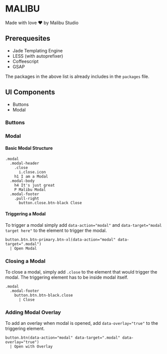 # MALIBU
Made with love :heart: by Malibu Studio

## Prerequesites
- Jade Templating Engine
- LESS (with autoprefixer)
- Coffeescript
- GSAP

The packages in the above list is already includes in the `packages` file.


## UI Components
- Buttons
- Modal

### Buttons



### Modal

#### Basic Modal Structure

```
.modal
  .modal-header
    .close
      i.close.icon
    h1 I am a Modal
  .modal-body
    h4 It's just great
    P Malibu Modal
  .modal-footer
    .pull-right
      button.close.btn-black Close
```

#### Triggering a Modal

To trigger a modal simply add `data-action="modal"` and `data-target="modal target here"` to the element to trigger the modal.

```
button.btn.btn-primary.btn-xl(data-action="modal" data-target=".modal")
  | Open Modal
```

### Closing a Modal

To close a modal, simply add `.close` to the element that would trigger the modal. The triggering element has to be inside modal itself.

```
.modal
  .modal-footer
    button.btn.btn-black.close
      | Close
```

### Adding Modal Overlay

To add an overlay when modal is opened, add `data-overlay="true"` to the triggering element.

```
button.btn(data-action="modal" data-target=".modal" data-overlay="true")
  | Open with Overlay
```
